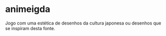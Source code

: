 # animeigda
Jogo com uma estética de desenhos da cultura japonesa ou desenhos que se inspiram desta fonte. 
